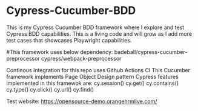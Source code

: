 # Cypress-Cucumber-BDD
This is my Cypress Cucumber BDD framework where I explore and test Cypress BDD capabilities. This is a living code and will grow as I add more test cases that showcases Playwright capabilities.

#This framework uses below dependency:
  badeball/cypress-cucumber-preprocessor
  cypress/webpack-preprocessor
  
Continous Integration for this repo uses Github Actions CI
This Cucumber framework implements Page Object Design pattern
Cypress features implemented in this framewok are:
 cy.session()
 cy.get()
 cy.contains()
 cy.type()
 cy.click()
 cy.url()
 cy.find()
 
 

Test website:
https://opensource-demo.orangehrmlive.com/

